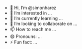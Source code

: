 - 👋 Hi, I’m @simonharez
- 👀 I’m interested in ...
- 🌱 I’m currently learning ...
- 💞️ I’m looking to collaborate on ...
- 📫 How to reach me ...
- 😄 Pronouns: ...
- ⚡ Fun fact: ...

<!---
simonharez/simonharez is a ✨ special ✨ repository because its `README.md` (this file) appears on your GitHub profile.
You can click the Preview link to take a look at your changes.
--->
